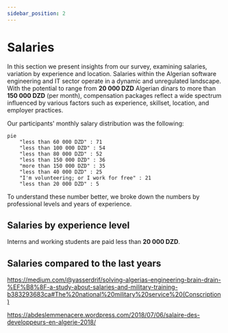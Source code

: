 ```yaml
---
sidebar_position: 2
---
```


# Salaries

In this section we present insights from our survey, examining salaries, variation by experience and location. Salaries within the Algerian software engineering and IT sector operate in a dynamic and unregulated landscape. With the potential to range from **20 000 DZD** Algerian dinars to more than **150 000 DZD** (per month), compensation packages reflect a wide spectrum influenced by various factors such as experience, skillset, location, and employer practices.

Our participants' monthly salary distribution was the following:

```mermaid
pie
    "less than 60 000 DZD" : 71
    "less than 100 000 DZD" : 54
    "less than 80 000 DZD" : 52
    "less than 150 000 DZD" : 36
    "more than 150 000 DZD" : 35
    "less than 40 000 DZD" : 25
    "I'm volunteering; or I work for free" : 21
    "less than 20 000 DZD" : 5
```

To understand these number better, we broke down the numbers by professional levels and years of experience.

## Salaries by experience level

Interns and working students are paid less than **20 000 DZD**.


## Salaries compared to the last years




https://medium.com/@yasserdrif/solving-algerias-engineering-brain-drain-%EF%B8%8F-a-study-about-salaries-and-military-training-b383293683ca#The%20national%20military%20service%20(Conscription)

https://abdeslemmenacere.wordpress.com/2018/07/06/salaire-des-developpeurs-en-algerie-2018/

